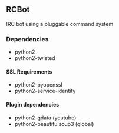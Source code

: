 ## RCBot

IRC bot using a pluggable command system

### Dependencies
 * python2
 * python2-twisted

#### SSL Requirements

 * python2-pyopenssl
 * python2-service-identity

#### Plugin dependencies
 
 * python2-gdata (youtube)
 * python2-beautifulsoup3 (global)
